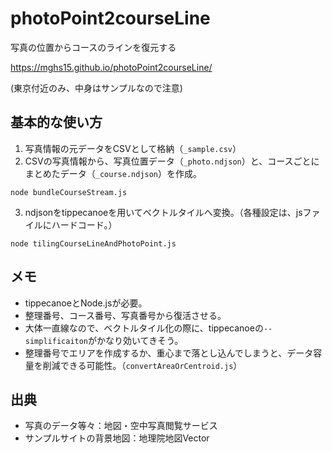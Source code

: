 # photoPoint2courseLine
写真の位置からコースのラインを復元する

https://mghs15.github.io/photoPoint2courseLine/

(東京付近のみ、中身はサンプルなので注意)

## 基本的な使い方
1. 写真情報の元データをCSVとして格納（`_sample.csv`）
2. CSVの写真情報から、写真位置データ（`_photo.ndjson`）と、コースごとにまとめたデータ（`_course.ndjson`）を作成。
```
node bundleCourseStream.js
```
3. ndjsonをtippecanoeを用いてベクトルタイルへ変換。（各種設定は、jsファイルにハードコード。）
```
node tilingCourseLineAndPhotoPoint.js
```
## メモ
* tippecanoeとNode.jsが必要。
* 整理番号、コース番号、写真番号から復活させる。
* 大体一直線なので、ベクトルタイル化の際に、tippecanoeの`--simplificaiton`がかなり効いてきそう。
* 整理番号でエリアを作成するか、重心まで落とし込んでしまうと、データ容量を削減できる可能性。（`convertAreaOrCentroid.js`） 

## 出典
* 写真のデータ等々：地図・空中写真閲覧サービス
* サンプルサイトの背景地図：地理院地図Vector

